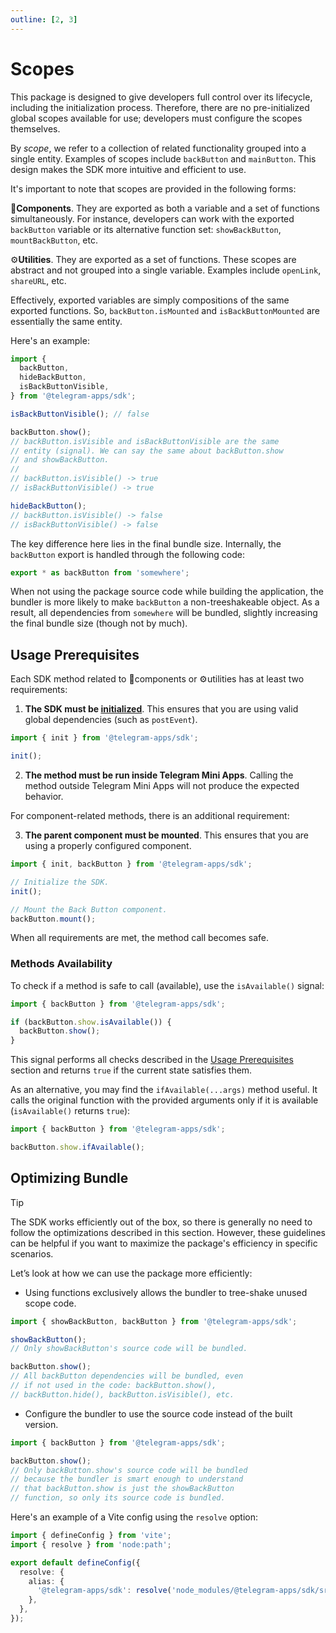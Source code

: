 ```yaml
---
outline: [2, 3]
---
```


# Scopes

This package is designed to give developers full control over its lifecycle, including the
initialization process. Therefore, there are no pre-initialized global scopes available for use;
developers must configure the scopes themselves.

By *scope*, we refer to a collection of related functionality grouped into a single entity. Examples
of scopes include `backButton` and `mainButton`. This design makes the SDK more intuitive and
efficient to use.

It's important to note that scopes are provided in the following forms:

💠**Components**. They are exported as both a variable and a set of functions simultaneously.
For instance, developers can work with the exported `backButton` variable or
its alternative function set: `showBackButton`, `mountBackButton`, etc.

⚙️**Utilities**. They are exported as a set of functions. These scopes are abstract and not grouped
into a single variable. Examples include `openLink`, `shareURL`, etc.

Effectively, exported variables are simply compositions of the same exported functions.
So, `backButton.isMounted` and `isBackButtonMounted` are essentially the same entity.

Here's an example:

```ts
import {
  backButton,
  hideBackButton,
  isBackButtonVisible,
} from '@telegram-apps/sdk';

isBackButtonVisible(); // false

backButton.show();
// backButton.isVisible and isBackButtonVisible are the same 
// entity (signal). We can say the same about backButton.show 
// and showBackButton.
//
// backButton.isVisible() -> true
// isBackButtonVisible() -> true

hideBackButton();
// backButton.isVisible() -> false
// isBackButtonVisible() -> false
```

The key difference here lies in the final bundle size. Internally, the `backButton` export is
handled through the following code:

```ts
export * as backButton from 'somewhere';
```

When not using the package source code while building the application, the bundler is more likely to
make `backButton` a non-treeshakeable object. As a result, all dependencies from `somewhere` will be
bundled, slightly increasing the final bundle size (though not by much).

## Usage Prerequisites

Each SDK method related to 💠components or ⚙️utilities has at least two requirements:

1. **The SDK must be [initialized](./initializing.md)**. This ensures that you are using valid
   global dependencies (such as `postEvent`).

```ts
import { init } from '@telegram-apps/sdk';

init();
```

2. **The method must be run inside Telegram Mini Apps**. Calling the method outside Telegram Mini
   Apps will not produce the expected behavior.

For component-related methods, there is an additional requirement:

3. **The parent component must be mounted**. This ensures that you are using a properly configured
   component.

```ts
import { init, backButton } from '@telegram-apps/sdk';

// Initialize the SDK.
init();

// Mount the Back Button component.
backButton.mount();
```

When all requirements are met, the method call becomes safe.

### Methods Availability

To check if a method is safe to call (available), use the `isAvailable()` signal:

```ts
import { backButton } from '@telegram-apps/sdk';

if (backButton.show.isAvailable()) {
  backButton.show();
}
```

This signal performs all checks described in the [Usage Prerequisites](#usage-prerequisites) section
and returns `true` if the current state satisfies them.

As an alternative, you may find the `ifAvailable(...args)` method useful. It calls the original
function with the provided arguments only if it is available (`isAvailable()` returns `true`):

```ts
import { backButton } from '@telegram-apps/sdk';

backButton.show.ifAvailable();
```

## Optimizing Bundle

> [!TIP]
> The SDK works efficiently out of the box, so there is generally no need to follow the
> optimizations described in this section. However, these guidelines can be helpful if you want to
> maximize the package's efficiency in specific scenarios.

Let’s look at how we can use the package more efficiently:

- Using functions exclusively allows the bundler to tree-shake unused scope code.

```ts
import { showBackButton, backButton } from '@telegram-apps/sdk';

showBackButton();
// Only showBackButton's source code will be bundled.

backButton.show();
// All backButton dependencies will be bundled, even 
// if not used in the code: backButton.show(), 
// backButton.hide(), backButton.isVisible(), etc.
```

- Configure the bundler to use the source code instead of the built version.

```ts
import { backButton } from '@telegram-apps/sdk';

backButton.show();
// Only backButton.show's source code will be bundled 
// because the bundler is smart enough to understand 
// that backButton.show is just the showBackButton 
// function, so only its source code is bundled.
```

Here's an example of a Vite config using the `resolve` option:

```ts
import { defineConfig } from 'vite';
import { resolve } from 'node:path';

export default defineConfig({
  resolve: {
    alias: {
      '@telegram-apps/sdk': resolve('node_modules/@telegram-apps/sdk/src'),
    },
  },
});
```

